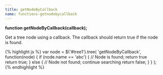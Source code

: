 ```yaml
---
title: getNodeByCallback
name: functions-getnodebycallback
---
```


**function getNodeByCallback(callback);**

Get a tree node using a callback. The callback should return true if the node is found.

{% highlight js %}
var node = $('#tree1').tree(
'getNodeByCallback',
function(node) {
if (node.name == 'abc') {
// Node is found; return true
return true;
}
else {
// Node not found; continue searching
return false;
}
}
);
{% endhighlight %}
